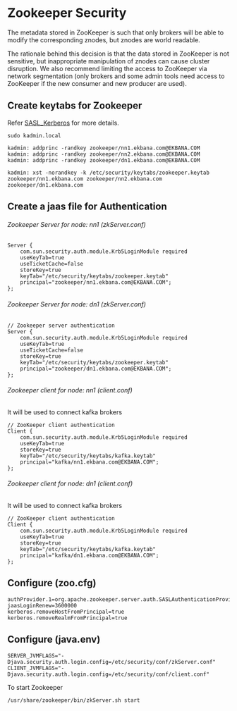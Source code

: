 # Zookeeper Security

The metadata stored in ZooKeeper is such that only brokers will be able to modify the corresponding znodes, but znodes are world readable. 

The rationale behind this decision is that the data stored in ZooKeeper is not sensitive, but inappropriate manipulation of znodes can cause cluster disruption. 
We also recommend limiting the access to ZooKeeper via network segmentation (only brokers and some admin tools need access to ZooKeeper if the new consumer and 
new producer are used).

## Create keytabs for Zookeeper

Refer [SASL_Kerberos](../sasl_ssl/sasl_kerberos.md) for more details.

```
sudo kadmin.local

kadmin: addprinc -randkey zookeeper/nn1.ekbana.com@EKBANA.COM
kadmin: addprinc -randkey zookeeper/nn2.ekbana.com@EKBANA.COM
kadmin: addprinc -randkey zookeeper/dn1.ekbana.com@EKBANA.COM

kadmin: xst -norandkey -k /etc/security/keytabs/zookeeper.keytab zookeeper/nn1.ekbana.com zookeeper/nn2.ekbana.com zookeeper/dn1.ekbana.com
```

## Create a jaas file for Authentication

###### Zookeeper Server for node: nn1 (zkServer.conf)

```
Server {
	com.sun.security.auth.module.Krb5LoginModule required
	useKeyTab=true
	useTicketCache=false
	storeKey=true
	keyTab="/etc/security/keytabs/zookeeper.keytab"
	principal="zookeeper/nn1.ekbana.com@EKBANA.COM";
};
```

###### Zookeeper Server for node: dn1 (zkServer.conf)

```
// Zookeeper server authentication
Server {
	com.sun.security.auth.module.Krb5LoginModule required
	useKeyTab=true
	useTicketCache=false
	storeKey=true
	keyTab="/etc/security/keytabs/zookeeper.keytab"
	principal="zookeeper/dn1.ekbana.com@EKBANA.COM";
};
```

###### Zookeeper client for node: nn1 (client.conf)

It will be used to connect kafka brokers

```
// ZooKeeper client authentication
Client {
    com.sun.security.auth.module.Krb5LoginModule required
    useKeyTab=true
    storeKey=true
    keyTab="/etc/security/keytabs/kafka.keytab"
    principal="kafka/nn1.ekbana.com@EKBANA.COM";
};
```

###### Zookeeper client for node: dn1 (client.conf)

It will be used to connect kafka brokers

```
// ZooKeeper client authentication
Client {
    com.sun.security.auth.module.Krb5LoginModule required
    useKeyTab=true
    storeKey=true
    keyTab="/etc/security/keytabs/kafka.keytab"
    principal="kafka/dn1.ekbana.com@EKBANA.COM";
};
```

## Configure (zoo.cfg)

```
authProvider.1=org.apache.zookeeper.server.auth.SASLAuthenticationProvider
jaasLoginRenew=3600000
kerberos.removeHostFromPrincipal=true
kerberos.removeRealmFromPrincipal=true
```
## Configure (java.env)

```
SERVER_JVMFLAGS="-Djava.security.auth.login.config=/etc/security/conf/zkServer.conf"
CLIENT_JVMFLAGS="-Djava.security.auth.login.config=/etc/security/conf/client.conf"
```

To start Zookeeper

```
/usr/share/zookeeper/bin/zkServer.sh start
```